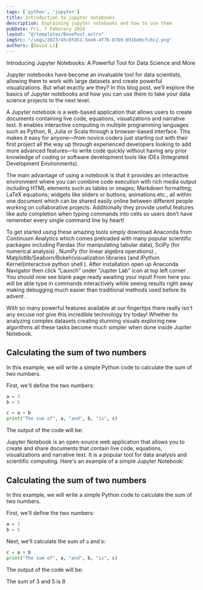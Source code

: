```yaml
---
tags: ['python', 'jupyter']
title: Introduction to jupyter notebooks
description: Explaining jupyter notebooks and how to use them
pubDate: Fri, 7 Feburary 2024
layout: "@/templates/BasePost.astro"
imgSrc: "/imgs/2023/45c8f451-5ee8-4f76-8769-691be0cfc6c2.png"
authors: [David Li]
---
```



Introducing Jupyter Notebooks: A Powerful Tool for Data Science and More 

Jupyter notebooks have become an invaluable tool for data scientists, allowing them to work with large datasets and create powerful visualizations. But what exactly are they? In this blog post, we’ll explore the basics of Jupyter notebooks and how you can use them to take your data science projects to the next level. 

A Jupyter notebook is a web-based application that allows users to create documents containing live code, equations, visualizations and narrative text. It enables interactive computing in multiple programming languages such as Python, R, Julia or Scala through a browser-based interface. This makes it easy for anyone—from novice coders just starting out with their first project all the way up through experienced developers looking to add more advanced features—to write code quickly without having any prior knowledge of coding or software development tools like IDEs (Integrated Development Environments).  

 The main advantage of using a notebook is that it provides an interactive environment where you can combine code execution with rich media output including HTML elements such as tables or images; Markdown formatting; LaTeX equations; widgets like sliders or buttons; animations etc., all within one document which can be shared easily online between different people working on collaborative projects. Additionally they provide useful features like auto completion when typing commands into cells so users don’t have remember every single command line by heart! 

 To get started using these amazing tools simply download Anaconda from Continuum Analytics which comes preloaded with many popular scientific packages including Pandas (for manipulating tabular data), SciPy (for numerical analysis) , NumPy (for linear algebra operations) , Matplotlib/Seaborn/Bokeh(visualization libraries )and IPython Kernel(interactive python shell ). After installation open up Anaconda Navigator then click “Launch” under “Jupiter Lab" icon at top left corner . You should now see blank page ready awaiting your input! From here you will be able type in commands interactively while seeing results right away making debugging much easier than traditional methods used before its advent .   

 With so many powerful features available at our fingertips there really isn't any excuse not give this incredible technology try today! Whether its analyzing complex datasets creating stunning visuals exploring new algorithms all these tasks become much simpler when done inside Jupiter Notebook. 


 ## Calculating the sum of two numbers

In this example, we will write a simple Python code to calculate the sum of two numbers.

First, we'll define the two numbers:

```python
a = 3
b = 5

c = a + b
print("The sum of", a, "and", b, "is", c)
```

The output of the code will be:

Jupyter Notebook is an open-source web application that allows you to create and share documents that contain live code, equations, visualizations and narrative text. It is a popular tool for data analysis and scientific computing. Here's an example of a simple Jupyter Notebook:

## Calculating the sum of two numbers

In this example, we will write a simple Python code to calculate the sum of two numbers.

First, we'll define the two numbers:
```python
a = 3
b = 5
```

Next, we'll calculate the sum of `a` and `b`:
```python
c = a + b
print("The sum of", a, "and", b, "is", c)
```

The output of the code will be:

The sum of 3 and 5 is 8